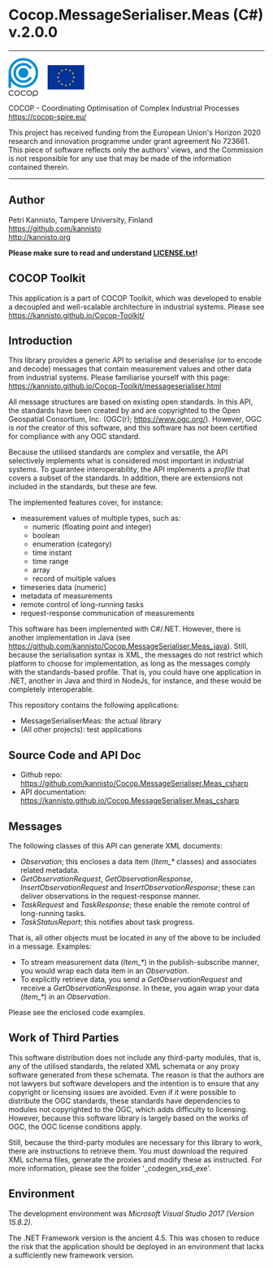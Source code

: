 
Cocop.MessageSerialiser.Meas (C#) v.2.0.0
=========================================

---

<img src="logos.png" alt="COCOP and EU" style="display:block;margin-right:auto" />

COCOP - Coordinating Optimisation of Complex Industrial Processes  
https://cocop-spire.eu/

This project has received funding from the European Union's Horizon 2020 
research and innovation programme under grant agreement No 723661. This piece 
of software reflects only the authors' views, and the Commission is not 
responsible for any use that may be made of the information contained therein.

---


Author
------

Petri Kannisto, Tampere University, Finland  
https://github.com/kannisto  
http://kannisto.org

**Please make sure to read and understand [LICENSE.txt](./LICENSE.txt)!**


COCOP Toolkit
-------------

This application is a part of COCOP Toolkit, which was developed to enable a 
decoupled and well-scalable architecture in industrial systems. Please see 
https://kannisto.github.io/Cocop-Toolkit/


Introduction
------------

This library provides a generic API to serialise and deserialise (or to encode
and decode) messages that contain measurement values and other data from 
industrial systems. Please familiarise yourself with this page: 
https://kannisto.github.io/Cocop-Toolkit/messageserialiser.html

All message structures are based on existing open standards. In this API, the 
standards have been created by and are copyrighted to the Open Geospatial 
Consortium, Inc. (OGC(r); https://www.ogc.org/). However, OGC is _not_ the
creator of this software, and this software has _not_ been certified for 
compliance with any OGC standard.

Because the utilised standards are complex and versatile, the API selectively
implements what is considered most important in industrial systems. To
guarantee interoperability, the API implements a _profile_ that covers a subset
of the standards. In addition, there are extensions not included in the
standards, but these are few.

The implemented features cover, for instance:

* measurement values of multiple types, such as:
  * numeric (floating point and integer)
  * boolean
  * enumeration (category)
  * time instant
  * time range
  * array
  * record of multiple values
* timeseries data (numeric)
* metadata of measurements
* remote control of long-running tasks
* request-response communication of measurements

This software has been implemented with C#/.NET. However, there is another 
implementation in Java (see 
https://github.com/kannisto/Cocop.MessageSerialiser.Meas_java). Still, because
the serialisation syntax is XML, the messages do not restrict which platform to
choose for implementation, as long as the messages comply with the
standards-based profile. That is, you could have one application in .NET,
another in Java and third in NodeJs, for instance, and these would be
completely interoperable.

This repository contains the following applications:

* MessageSerialiserMeas: the actual library
* (All other projects): test applications


Source Code and API Doc
-----------------------

* Github repo: https://github.com/kannisto/Cocop.MessageSerialiser.Meas_csharp
* API documentation: https://kannisto.github.io/Cocop.MessageSerialiser.Meas_csharp


Messages
--------

The following classes of this API can generate XML documents:

* _Observation_; this encloses a data item (_Item\_*_ classes) and associates
related metadata.
* _GetObservationRequest_, _GetObservationResponse_, _InsertObservationRequest_
and _InsertObservationResponse_; these can deliver observations in the
request-response manner.
* _TaskRequest_ and _TaskResponse_; these enable the remote control of
long-running tasks.
* _TaskStatusReport_; this notifies about task progress.

That is, all other objects must be located in any of the above to be included
in a message. Examples:

* To stream measurement data (_Item\_*_) in the publish-subscribe manner, you
would wrap each data item in an _Observation_.
* To explicitly retrieve data, you send a _GetObservationRequest_ and receive a
_GetObservationResponse_. In these, you again wrap your data (_Item\_*_) in an
_Observation_.

Please see the enclosed code examples.


Work of Third Parties
---------------------

This software distribution does not include any third-party modules, that is,
any of the utilised standards, the related XML schemata or any proxy software
generated from these schemata. The reason is that the authors are not lawyers
but software developers and the intention is to ensure that any copyright or
licensing issues are avoided. Even if it were possible to distribute the OGC
standards, these standards have dependencies to modules not copyrighted to the
OGC, which adds difficulty to licensing. However, because this software library
is largely based on the works of OGC, the OGC license conditions apply.

Still, because the third-party modules are necessary for this library to work,
there are instructions to retrieve them. You must download the required XML
schema files, generate the proxies and modify these as instructed. For more
information, please see the folder '\_codegen\_xsd\_exe'.


Environment
-----------

The development environment was _Microsoft Visual Studio 2017 (Version 15.8.2)_.

The .NET Framework version is the ancient 4.5. This was chosen to reduce the
risk that the application should be deployed in an environment that lacks a 
sufficiently new framework version.
